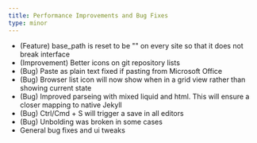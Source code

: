```yaml
---
title: Performance Improvements and Bug Fixes
type: minor
---
```

* (Feature) base_path is reset to be "" on every site so that it does not break interface
* (Improvement) Better icons on git repository lists
* (Bug) Paste as plain text fixed if pasting from Microsoft Office
* (Bug) Browser list icon will now show when in a grid view rather than showing current state
* (Bug) Improved parseing with mixed liquid and html. This will ensure a closer mapping to native Jekyll
* (Bug) Ctrl/Cmd + S will trigger a save in all editors
* (Bug) Unbolding was broken in some cases
* General bug fixes and ui tweaks


 

 